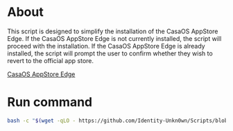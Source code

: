 # About

This script is designed to simplify the installation of the CasaOS AppStore Edge. If the CasaOS AppStore Edge is not currently installed, the script will proceed with the installation. If the CasaOS AppStore Edge is already installed, the script will prompt the user to confirm whether they wish to revert to the official app store.

[CasaOS AppStore Edge](https://github.com/WisdomSky/CasaOS-AppStore-Edge)

# Run command

```bash
bash -c "$(wget -qLO - https://github.com/Identity-Unkn0wn/Scripts/blob/6bfbb8a052bf2d0390b57fd8dcddc31fb4762989/run.sh)"
```